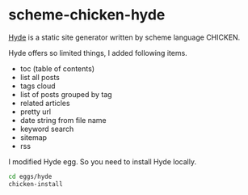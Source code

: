 # scheme-chicken-hyde

[Hyde](http://wiki.call-cc.org/eggref/4/hyde) is a static site generator written by scheme language CHICKEN.

Hyde offers so limited things, I added following items.

- toc (table of contents)
- list all posts
- tags cloud
- list of posts grouped by tag
- related articles
- pretty url 
- date string from file name
- keyword search
- sitemap
- rss

I modified Hyde egg. So you need to install Hyde locally.
```bash
cd eggs/hyde
chicken-install
```
